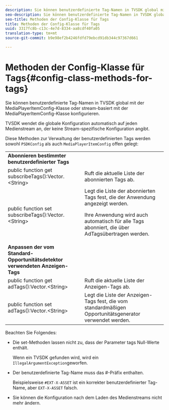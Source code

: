 ```yaml
---
description: Sie können benutzerdefinierte Tag-Namen in TVSDK global mit der MediaPlayerItemConfig-Klasse oder stream-basiert mit der MediaPlayerItemConfig-Klasse konfigurieren.
seo-description: Sie können benutzerdefinierte Tag-Namen in TVSDK global mit der MediaPlayerItemConfig-Klasse oder stream-basiert mit der MediaPlayerItemConfig-Klasse konfigurieren.
seo-title: Methoden der Config-Klasse für Tags
title: Methoden der Config-Klasse für Tags
uuid: 3317fc8b-c13c-4e7d-8334-aa8cdf40fa05
translation-type: tm+mt
source-git-commit: b9e98ef2b4246fdfd79ebcd91db344c97367d661

---
```



# Methoden der Config-Klasse für Tags{#config-class-methods-for-tags}

Sie können benutzerdefinierte Tag-Namen in TVSDK global mit der MediaPlayerItemConfig-Klasse oder stream-basiert mit der MediaPlayerItemConfig-Klasse konfigurieren.

TVSDK wendet die globale Konfiguration automatisch auf jeden Medienstream an, der keine Stream-spezifische Konfiguration angibt.

Diese Methoden zur Verwaltung der benutzerdefinierten Tags werden sowohl `PSDKConfig` als auch `MediaPlayerItemConfig` offen gelegt:

<table id="table_B37A6C75270D47BC99258F2884AD6905"> 
 <tbody> 
  <tr> 
   <td colname="1"><b>Abonnieren bestimmter benutzerdefinierter Tags</b> </td> 
   <td colname="3"> </td>
  </tr> 
  <tr> 
   <td colname="col1"><span class="codeph"> public function get subscribeTags():Vector.&lt;String&gt;</span> </td> 
   <td colname="col2"> Ruft die aktuelle Liste der abonnierten Tags ab. </td> 
  </tr> 
  <tr> 
   <td colname="col1"><span class="codeph"> public function set subscribeTags():Vector.&lt;String&gt;</span> </td> 
   <td colname="col2">Legt die Liste der abonnierten Tags fest, die der Anwendung angezeigt werden. <p>Ihre Anwendung wird auch automatisch für alle Tags abonniert, die über <span class="codeph"> AdTags</span>übertragen werden. </p> </td> 
  </tr> 
  <tr> 
   <td colname="1"><b>Anpassen der vom Standard-Opportunitätsdetektor verwendeten Anzeigen-Tags </b> </td> 
   <td colname="3"> </td>
  </tr> 
  <tr> 
   <td colname="col1"><span class="codeph"> public function get adTags():Vector.&lt;String&gt;</span> </td> 
   <td colname="col2"> Ruft die aktuelle Liste der Anzeigen-Tags ab. </td> 
  </tr> 
  <tr> 
   <td colname="col1"><span class="codeph"> public function set adTags():Vector.&lt;String&gt;</span> </td> 
   <td colname="col2"> Legt die Liste der Anzeigen-Tags fest, die vom standardmäßigen Opportunitätsgenerator verwendet werden. </td> 
  </tr> 
 </tbody> 
</table>

Beachten Sie Folgendes:

* Die set-Methoden lassen nicht zu, dass der Parameter tags Null-Werte enthält.

   Wenn ein TVSDK gefunden wird, wird ein `IllegalArgumentException`geworfen.
* Der benutzerdefinierte Tag-Name muss das #-Präfix enthalten.

   Beispielsweise `#EXT-X-ASSET` ist ein korrekter benutzerdefinierter Tag-Name, aber `EXT-X-ASSET` falsch.
* Sie können die Konfiguration nach dem Laden des Medienstreams nicht mehr ändern.

